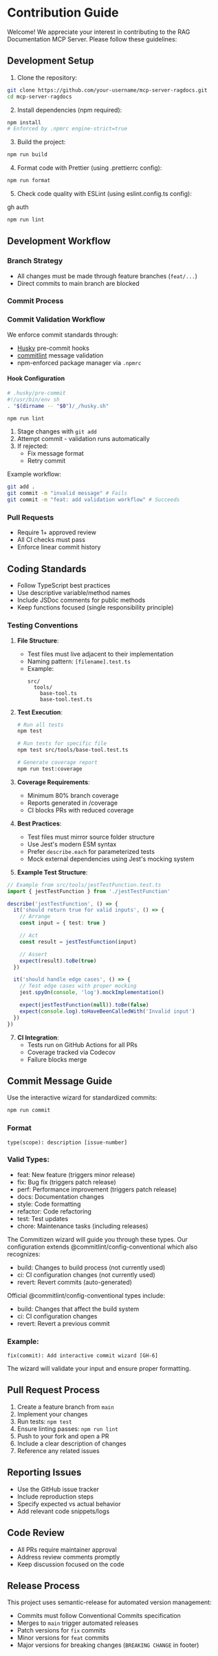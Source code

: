 # Contribution Guide

Welcome! We appreciate your interest in contributing to the RAG Documentation MCP Server. Please follow these guidelines:

## Development Setup

1. Clone the repository:

```bash
git clone https://github.com/your-username/mcp-server-ragdocs.git
cd mcp-server-ragdocs
```

2. Install dependencies (npm required):

```bash
npm install
# Enforced by .npmrc engine-strict=true
```

3. Build the project:

```bash
npm run build
```

4. Format code with Prettier (using .prettierrc config):

```bash
npm run format
```

5. Check code quality with ESLint (using eslint.config.ts config):

gh auth

```bash
npm run lint
```

## Development Workflow

### Branch Strategy

- All changes must be made through feature branches (`feat/...`)
- Direct commits to main branch are blocked

### Commit Process

### Commit Validation Workflow

We enforce commit standards through:

- [Husky](https://typicode.github.io/husky/) pre-commit hooks
- [commitlint](https://commitlint.js.org/) message validation
- npm-enforced package manager via `.npmrc`

#### Hook Configuration

```bash
# .husky/pre-commit
#!/usr/bin/env sh
. "$(dirname -- "$0")/_/husky.sh"

npm run lint
```

1. Stage changes with `git add`
2. Attempt commit - validation runs automatically
3. If rejected:
   - Fix message format
   - Retry commit

Example workflow:

```bash
git add .
git commit -m "invalid message" # Fails
git commit -m "feat: add validation workflow" # Succeeds
```

### Pull Requests

- Require 1+ approved review
- All CI checks must pass
- Enforce linear commit history

## Coding Standards

- Follow TypeScript best practices
- Use descriptive variable/method names
- Include JSDoc comments for public methods
- Keep functions focused (single responsibility principle)

### Testing Conventions

1. **File Structure**:

   - Test files must live adjacent to their implementation
   - Naming pattern: `[filename].test.ts`
   - Example:
     ```
     src/
       tools/
         base-tool.ts
         base-tool.test.ts
     ```

2. **Test Execution**:

   ```bash
   # Run all tests
   npm test

   # Run tests for specific file
   npm test src/tools/base-tool.test.ts

   # Generate coverage report
   npm run test:coverage
   ```

3. **Coverage Requirements**:

   - Minimum 80% branch coverage
   - Reports generated in /coverage
   - CI blocks PRs with reduced coverage

4. **Best Practices**:

   - Test files must mirror source folder structure
   - Use Jest's modern ESM syntax
   - Prefer `describe.each` for parameterized tests
   - Mock external dependencies using Jest's mocking system

5. **Example Test Structure**:

```typescript
// Example from src/tools/jestTestFunction.test.ts
import { jestTestFunction } from './jestTestFunction'

describe('jestTestFunction', () => {
  it('should return true for valid inputs', () => {
    // Arrange
    const input = { test: true }

    // Act
    const result = jestTestFunction(input)

    // Assert
    expect(result).toBe(true)
  })

  it('should handle edge cases', () => {
    // Test edge cases with proper mocking
    jest.spyOn(console, 'log').mockImplementation()

    expect(jestTestFunction(null)).toBe(false)
    expect(console.log).toHaveBeenCalledWith('Invalid input')
  })
})
```

7. **CI Integration**:
   - Tests run on GitHub Actions for all PRs
   - Coverage tracked via Codecov
   - Failure blocks merge

## Commit Message Guide

Use the interactive wizard for standardized commits:

```bash
npm run commit
```

### Format

```
type(scope): description [issue-number]
```

### Valid Types:

- feat: New feature (triggers minor release)
- fix: Bug fix (triggers patch release)
- perf: Performance improvement (triggers patch release)
- docs: Documentation changes
- style: Code formatting
- refactor: Code refactoring
- test: Test updates
- chore: Maintenance tasks (including releases)

The Commitizen wizard will guide you through these types. Our configuration
extends @commitlint/config-conventional which also recognizes:

- build: Changes to build process (not currently used)
- ci: CI configuration changes (not currently used)
- revert: Revert commits (auto-generated)

Official @commitlint/config-conventional types include:

- build: Changes that affect the build system
- ci: CI configuration changes
- revert: Revert a previous commit

### Example:

```
fix(commit): Add interactive commit wizard [GH-6]
```

The wizard will validate your input and ensure proper formatting.

## Pull Request Process

1. Create a feature branch from `main`
2. Implement your changes
3. Run tests: `npm test`
4. Ensure linting passes: `npm run lint`
5. Push to your fork and open a PR
6. Include a clear description of changes
7. Reference any related issues

## Reporting Issues

- Use the GitHub issue tracker
- Include reproduction steps
- Specify expected vs actual behavior
- Add relevant code snippets/logs

## Code Review

- All PRs require maintainer approval
- Address review comments promptly
- Keep discussion focused on the code

## Release Process

This project uses semantic-release for automated version management:

- Commits must follow Conventional Commits specification
- Merges to `main` trigger automated releases
- Patch versions for `fix` commits
- Minor versions for `feat` commits
- Major versions for breaking changes (`BREAKING CHANGE` in footer)
